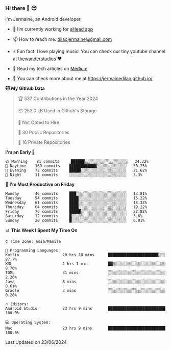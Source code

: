 ### Hi there 👋 😎
I'm Jermaine, an Android developer.

- 🔭 I’m currently working for [aHead app](https://www.ahead-app.com/)

- 📫 How to reach me: dilaojermaine@gmail.com

- ⚡ Fun fact: I love playing music! You can check our tiny youtube channel at [thewanderstudios](https://www.youtube.com/thewanderstudios) ♥️

- 📖 Read my tech articles on [Medium](https://jermainedilao.medium.com/)

- 👀 You can check more about me at https://jermainedilao.github.io/

<!--
**jermainedilao/jermainedilao** is a ✨ _special_ ✨ repository because its `README.md` (this file) appears on your GitHub profile.

Here are some ideas to get you started:

- 🔭 I’m currently working on ...
- 🌱 I’m currently learning ...
- 👯 I’m looking to collaborate on ...
- 🤔 I’m looking for help with ...
- 💬 Ask me about ...
- 📫 How to reach me: ...
- 😄 Pronouns: ...
- ⚡ Fun fact: ...
-->

<!--START_SECTION:waka-->
**🐱 My Github Data** 

> 🏆 537 Contributions in the Year 2024
 > 
> 📦 253.0 kB Used in Github's Storage 
 > 
> 🚫 Not Opted to Hire
 > 
> 📜 30 Public Repositories 
 > 
> 🔑 16 Private Repositories  
 > 
**I'm an Early 🐤** 

```text
🌞 Morning    81 commits     ██████░░░░░░░░░░░░░░░░░░░   24.32% 
🌆 Daytime    169 commits    ████████████░░░░░░░░░░░░░   50.75% 
🌃 Evening    72 commits     █████░░░░░░░░░░░░░░░░░░░░   21.62% 
🌙 Night      11 commits     ░░░░░░░░░░░░░░░░░░░░░░░░░   3.3%

```
📅 **I'm Most Productive on Friday** 

```text
Monday       46 commits     ███░░░░░░░░░░░░░░░░░░░░░░   13.81% 
Tuesday      54 commits     ████░░░░░░░░░░░░░░░░░░░░░   16.22% 
Wednesday    61 commits     ████░░░░░░░░░░░░░░░░░░░░░   18.32% 
Thursday     64 commits     ████░░░░░░░░░░░░░░░░░░░░░   19.22% 
Friday       76 commits     █████░░░░░░░░░░░░░░░░░░░░   22.82% 
Saturday     12 commits     █░░░░░░░░░░░░░░░░░░░░░░░░   3.6% 
Sunday       20 commits     █░░░░░░░░░░░░░░░░░░░░░░░░   6.01%

```


📊 **This Week I Spent My Time On** 

```text
⌚︎ Time Zone: Asia/Manila

💬 Programming Languages: 
Kotlin                   20 hrs 18 mins      ██████████████████████░░░   87.7% 
XML                      2 hrs 1 min         ██░░░░░░░░░░░░░░░░░░░░░░░   8.76% 
TOML                     31 mins             ░░░░░░░░░░░░░░░░░░░░░░░░░   2.26% 
Java                     8 mins              ░░░░░░░░░░░░░░░░░░░░░░░░░   0.61% 
Gradle                   3 mins              ░░░░░░░░░░░░░░░░░░░░░░░░░   0.28%

🔥 Editors: 
Android Studio           23 hrs 9 mins       █████████████████████████   100.0%

💻 Operating System: 
Mac                      23 hrs 9 mins       █████████████████████████   100.0%

```


 Last Updated on 23/06/2024
<!--END_SECTION:waka-->
